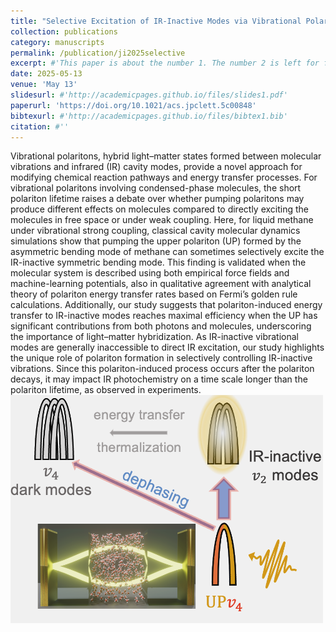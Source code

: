 ```yaml
---
title: "Selective Excitation of IR-Inactive Modes via Vibrational Polaritons: Insights from Atomistic Simulations"
collection: publications
category: manuscripts
permalink: /publication/ji2025selective
excerpt: #'This paper is about the number 1. The number 2 is left for future work.'
date: 2025-05-13
venue: 'May 13'
slidesurl: #'http://academicpages.github.io/files/slides1.pdf'
paperurl: 'https://doi.org/10.1021/acs.jpclett.5c00848'
bibtexurl: #'http://academicpages.github.io/files/bibtex1.bib'
citation: #''
---
```

Vibrational polaritons, hybrid light–matter states formed between molecular vibrations and infrared (IR) cavity modes, provide a novel approach for modifying chemical reaction pathways and energy transfer processes. For vibrational polaritons involving condensed-phase molecules, the short polariton lifetime raises a debate over whether pumping polaritons may produce different effects on molecules compared to directly exciting the molecules in free space or under weak coupling. Here, for liquid methane under vibrational strong coupling, classical cavity molecular dynamics simulations show that pumping the upper polariton (UP) formed by the asymmetric bending mode of methane can sometimes selectively excite the IR-inactive symmetric bending mode. This finding is validated when the molecular system is described using both empirical force fields and machine-learning potentials, also in qualitative agreement with analytical theory of polariton energy transfer rates based on Fermi’s golden rule calculations. Additionally, our study suggests that polariton-induced energy transfer to IR-inactive modes reaches maximal efficiency when the UP has significant contributions from both photons and molecules, underscoring the importance of light–matter hybridization. As IR-inactive vibrational modes are generally inaccessible to direct IR excitation, our study highlights the unique role of polariton formation in selectively controlling IR-inactive vibrations. Since this polariton-induced process occurs after the polariton decays, it may impact IR photochemistry on a time scale longer than the polariton lifetime, as observed in experiments.
<br/><img src='/images/ji2025selective.png' style="width: 500px; height: auto;">